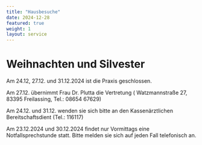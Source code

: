 ```yaml
---
title: "Hausbesuche"
date: 2024-12-28
featured: true
weight: 1
layout: service
---
```


# Weihnachten und Silvester

Am 24.12, 27.12. und 31.12.2024 ist die Praxis geschlossen.

Am 27.12. übernimmt Frau Dr. Plutta die Vertretung ( Watzmannstraße 27, 83395 Freilassing, Tel.: 08654 67629) 

Am 24.12. und 31.12. wenden sie sich bitte an den Kassenärztlichen Bereitschaftsdient (Tel.: 116117)

Am 23.12.2024 und 30.12.2024 findet nur Vormittags eine Notfallsprechstunde statt. Bitte melden sie sich auf jeden Fall telefonisch an.
